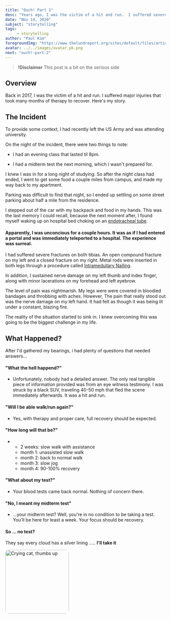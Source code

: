 ```yaml
---
title: "Ouch! Part 1"
desc: "Years ago, I was the victim of a hit and run.  I suffered severe injuries that took many months to recover.  Here's my story."
date: "Nov 14, 2020"
subject: "storytelling"
tags: 
     - storytelling
author: "Paul Kim"
foregroundImg: "https://www.thelundreport.org/sites/default/files/article-images/Hospital%20dark%20hallway%20with%20doctors%20and%20gurney.jpg"
avatar: ../../images/avatar_pk.png
next: "ouch!-part-2"
---
```


> **!Disclaimer** This post is a bit on the serious side

## Overview

Back in 2017, I was the victim of a hit and run.  I suffered major injuries that took many months of therapy to recover.  Here's my story.

## The Incident

To provide some context, I had recently left the US Army and was attending university.

On the night of the incident, there were two things to note: 

- I had an evening class that lasted til 8pm. 

- I had a midterm test the next morning, which I wasn't prepared for. 

I knew I was in for a long night of studying. So after the night class had ended, I went to get some food a couple miles from campus, and made my way back to my apartment.

Parking was difficult to find that night, so I ended up settling on some street parking about half a mile from the residence.  

I stepped out of the car with my backpack and food in my hands.  This was the last memory I could recall, because the next moment after, I found myself waking up on hospital bed choking on an [endotracheal tube](https://www.ncbi.nlm.nih.gov/books/NBK539747/).

#### Apparently, I was unconcious for a couple hours.  It was as if I had entered a portal and was immediately teleported to a hospital.  The experience was surreal.

I had suffered severe fractures on both tibias. An open compound fracture on my left and a closed fracture on my right. Metal rods were inserted in both legs through a procedure called [Intramedullary Nailing](https://orthoinfo.aaos.org/en/diseases--conditions/tibia-shinbone-shaft-fractures/#:~:text=Intramedullary%20nailing.&text=During%20this%20procedure%2C%20a%20specially,in%20proper%20position%20during%20healing.). 

In addition, I sustained nerve damage on my left thumb and index finger, along with minor lacerations on my forehead and left eyebrow.  

The level of pain was nightmarish. My legs were were covered in bloodied bandages and throbbing with aches.  However, The pain that really stood out was the nerve damage on my left hand. It had felt as though it was being lit under a constant, blazing fire.   

The reality of the situation started to sink in.  I knew overcoming this was going to be the biggest challenge in my life.

## What Happened?

After I'd gathered my bearings, i had plenty of questions that needed answers...

#### "What the hell happend?"

- Unfortunately, nobody had a detailed answer.  The only real tangible piece of information provided was from an eye witness testimony. I was struck by a black SUV, traveling 40-50 mph that fled the scene immediately afterwards.  It was a hit and run.

#### "Will I be able walk/run again?"

- Yes, with therapy and proper care, full recovery should be expected.

#### "How long will that be?"
-    - 2 weeks: slow walk with assistance
     - month 1: unassisted slow walk
     - month 2: back to normal walk
     - month 3: slow jog
     - month 4: 90-100% recovery

#### "What about my test?"

- Your blood tests came back normal.  Nothing of concern there.

#### "No, I meant my midterm test"
- ...your midterm test? Well, you're in no condition to be taking a test. You'll be here for least a week. Your focus should be recovery. 

#### So ... no test? 

They say every cloud has a silver lining ..... **I'll take it**

<img src="https://en.meming.world/images/en/thumb/1/13/Thumbs_Up_Crying_Cat.jpg/300px-Thumbs_Up_Crying_Cat.jpg"
     alt="Crying cat, thumbs up"
     style="border-radius: 10px; height: 200px;" />
